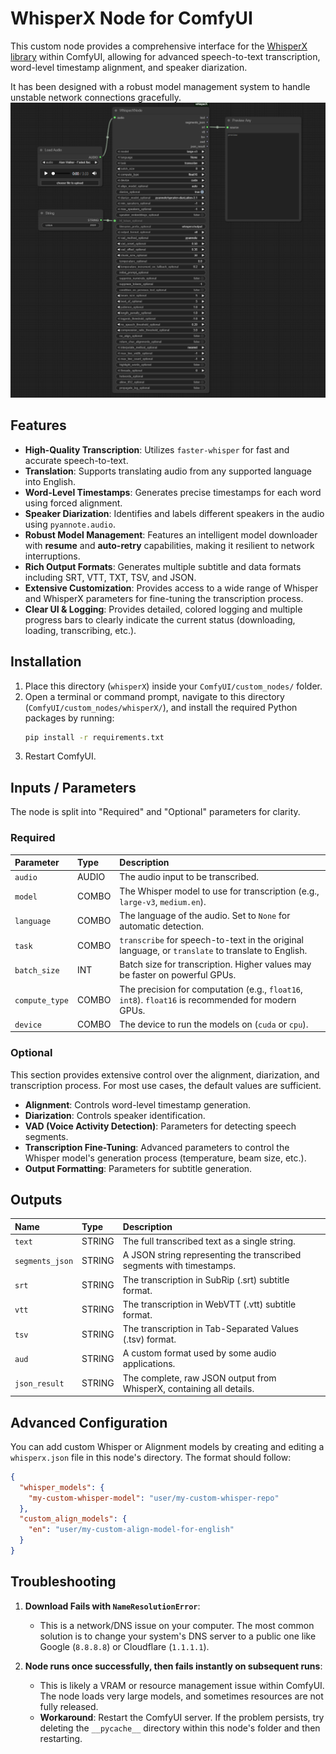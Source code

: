 # WhisperX Node for ComfyUI

This custom node provides a comprehensive interface for the [WhisperX library](https://github.com/m-bain/whisperx) within ComfyUI, allowing for advanced speech-to-text transcription, word-level timestamp alignment, and speaker diarization.

It has been designed with a robust model management system to handle unstable network connections gracefully.
![Alt Text](https://github.com/obvirm/ComfyUI-WhisperX-Node/blob/main/preview.png)
## Features

- **High-Quality Transcription**: Utilizes `faster-whisper` for fast and accurate speech-to-text.
- **Translation**: Supports translating audio from any supported language into English.
- **Word-Level Timestamps**: Generates precise timestamps for each word using forced alignment.
- **Speaker Diarization**: Identifies and labels different speakers in the audio using `pyannote.audio`.
- **Robust Model Management**: Features an intelligent model downloader with **resume** and **auto-retry** capabilities, making it resilient to network interruptions.
- **Rich Output Formats**: Generates multiple subtitle and data formats including SRT, VTT, TXT, TSV, and JSON.
- **Extensive Customization**: Provides access to a wide range of Whisper and WhisperX parameters for fine-tuning the transcription process.
- **Clear UI & Logging**: Provides detailed, colored logging and multiple progress bars to clearly indicate the current status (downloading, loading, transcribing, etc.).

## Installation

1.  Place this directory (`whisperX`) inside your `ComfyUI/custom_nodes/` folder.
2.  Open a terminal or command prompt, navigate to this directory (`ComfyUI/custom_nodes/whisperX/`), and install the required Python packages by running:
    ```bash
    pip install -r requirements.txt
    ```
3.  Restart ComfyUI.

## Inputs / Parameters

The node is split into "Required" and "Optional" parameters for clarity.

### Required

| Parameter | Type | Description |
| :--- | :--- | :--- |
| `audio` | AUDIO | The audio input to be transcribed. |
| `model` | COMBO | The Whisper model to use for transcription (e.g., `large-v3`, `medium.en`). |
| `language` | COMBO | The language of the audio. Set to `None` for automatic detection. |
| `task` | COMBO | `transcribe` for speech-to-text in the original language, or `translate` to translate to English. |
| `batch_size` | INT | Batch size for transcription. Higher values may be faster on powerful GPUs. |
| `compute_type` | COMBO | The precision for computation (e.g., `float16`, `int8`). `float16` is recommended for modern GPUs. |
| `device` | COMBO | The device to run the models on (`cuda` or `cpu`). |

### Optional

This section provides extensive control over the alignment, diarization, and transcription process. For most use cases, the default values are sufficient.

- **Alignment**: Controls word-level timestamp generation.
- **Diarization**: Controls speaker identification.
- **VAD (Voice Activity Detection)**: Parameters for detecting speech segments.
- **Transcription Fine-Tuning**: Advanced parameters to control the Whisper model's generation process (temperature, beam size, etc.).
- **Output Formatting**: Parameters for subtitle generation.

## Outputs

| Name | Type | Description |
| :--- | :--- | :--- |
| `text` | STRING | The full transcribed text as a single string. |
| `segments_json` | STRING | A JSON string representing the transcribed segments with timestamps. |
| `srt` | STRING | The transcription in SubRip (.srt) subtitle format. |
| `vtt` | STRING | The transcription in WebVTT (.vtt) subtitle format. |
| `tsv` | STRING | The transcription in Tab-Separated Values (.tsv) format. |
| `aud` | STRING | A custom format used by some audio applications. |
| `json_result` | STRING | The complete, raw JSON output from WhisperX, containing all details. |

## Advanced Configuration

You can add custom Whisper or Alignment models by creating and editing a `whisperx.json` file in this node's directory. The format should follow:

```json
{
  "whisper_models": {
    "my-custom-whisper-model": "user/my-custom-whisper-repo"
  },
  "custom_align_models": {
    "en": "user/my-custom-align-model-for-english"
  }
}
```

## Troubleshooting

1.  **Download Fails with `NameResolutionError`**: 
    - This is a network/DNS issue on your computer. The most common solution is to change your system's DNS server to a public one like Google (`8.8.8.8`) or Cloudflare (`1.1.1.1`).

2.  **Node runs once successfully, then fails instantly on subsequent runs**:
    - This is likely a VRAM or resource management issue within ComfyUI. The node loads very large models, and sometimes resources are not fully released. 
    - **Workaround**: Restart the ComfyUI server. If the problem persists, try deleting the `__pycache__` directory within this node's folder and then restarting.
